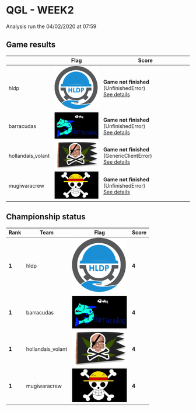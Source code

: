 # QGL - WEEK2

Analysis run the 04/02/2020 at 07:59

## Game results

||Flag|Score|
|--|--|--|
|hldp|<img src="../../flags/hldp.png" width="150px" />|**Game not finished** (UnfinishedError)<br>[See details](./pool-0/hldp.log)|
|barracudas|<img src="../../flags/barracudas.png" width="150px" />|**Game not finished** (UnfinishedError)<br>[See details](./pool-1/barracudas.log)|
|hollandais_volant|<img src="../../flags/hollandais_volant.png" width="150px" />|**Game not finished** (GenericClientError)<br>[See details](./pool-2/hollandais_volant.log)|
|mugiwaracrew|<img src="../../flags/mugiwaracrew.png" width="150px" />|**Game not finished** (UnfinishedError)<br>[See details](./pool-3/mugiwaracrew.log)|
## Championship status

|Rank|Team|Flag|Score|
|--|--|--|--|
|**1**|hldp|<img src="../../flags/hldp.png" width="150px" />|**4**|
|**1**|barracudas|<img src="../../flags/barracudas.png" width="150px" />|**4**|
|**1**|hollandais_volant|<img src="../../flags/hollandais_volant.png" width="150px" />|**4**|
|**1**|mugiwaracrew|<img src="../../flags/mugiwaracrew.png" width="150px" />|**4**|
